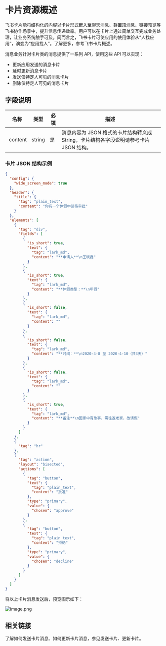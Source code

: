# 卡片资源概述

飞书卡片能将结构化的内容以卡片形式嵌入至聊天消息、群置顶消息、链接预览等飞书协作场景中，提升信息传递效率。用户可以在卡片上通过简单交互完成业务处理，让业务系统触手可及。简而言之，飞书卡片可使应用的使用体验从“人找应用”，演变为“应用找人”。了解更多，参考飞书卡片概述。

消息业务针对卡片类的消息提供了一系列 API，使用这些 API 可以实现：

- 更新应用发送的消息卡片
- 延时更新消息卡片
- 发送仅特定人可见的消息卡片
- 删除仅特定人可见的消息卡片

## 字段说明

| 名称 | 类型 | 必填 | 描述 |
| --- | --- | --- | --- |
| &nbsp;content | string | 是 | 消息内容为 JSON 格式的卡片结构转义成 String，卡片结构各字段说明请参考卡片 JSON 结构。 |




### 卡片 JSON 结构示例

```json 
{
  "config": {
    "wide_screen_mode": true
  },
  "header": {
    "title": {
      "tag": "plain_text",
      "content": "你有一个休假申请待审批"
    }
  },
  "elements": [
    {
      "tag": "div",
      "fields": [
        {
          "is_short": true,
          "text": {
            "tag": "lark_md",
            "content": "**申请人**\n王晓磊"
          }
        },
        {
          "is_short": true,
          "text": {
            "tag": "lark_md",
            "content": "**休假类型：**\n年假"
          }
        },
        {
          "is_short": false,
          "text": {
            "tag": "lark_md",
            "content": ""
          }
        },
        {
          "is_short": false,
          "text": {
            "tag": "lark_md",
            "content": "**时间：**\n2020-4-8 至 2020-4-10（共3天）"
          }
        },
        {
          "is_short": false,
          "text": {
            "tag": "lark_md",
            "content": ""
          }
        },
        {
          "is_short": true,
          "text": {
            "tag": "lark_md",
            "content": "**备注**\n因家中有急事，需往返老家，故请假"
          }
        }
      ]
    },
    {
      "tag": "hr"
    },
    {
      "tag": "action",
      "layout": "bisected",
      "actions": [
        {
          "tag": "button",
          "text": {
            "tag": "plain_text",
            "content": "批准"
          },
          "type": "primary",
          "value": {
            "chosen": "approve"
          }
        },
        {
          "tag": "button",
          "text": {
            "tag": "plain_text",
            "content": "拒绝"
          },
          "type": "primary",
          "value": {
            "chosen": "decline"
          }
        }
      ]
    }
  ]
}
``` 

将以上卡片消息发送后，预览图示如下：

![image.png](//sf3-cn.feishucdn.com/obj/open-platform-opendoc/67f0e373b1d3c090099cc673b00ff5c0_jRoSHwBEgC.png?height=678&lazyload=true&maxWidth=566&width=1366)

## 相关链接

了解如何发送卡片消息、如何更新卡片消息，参见发送卡片、更新卡片。

